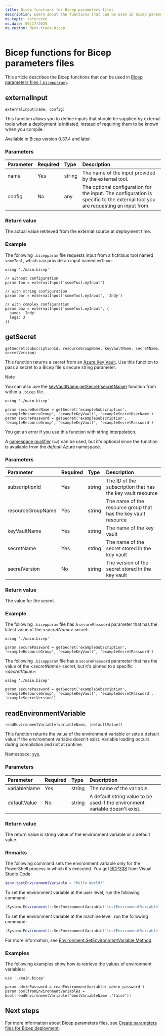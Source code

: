 ```yaml
---
title: Bicep functions for Bicep parameters files 
description: Learn about the functions that can be used in Bicep parameters files.
ms.topic: reference
ms.date: 09/17/2025
ms.custom: devx-track-bicep
---
```


# Bicep functions for Bicep parameters files

This article describes the Bicep functions that can be used in [Bicep parameters files (`.bicepparam`)](./parameter-files.md).

## externalInput

`externalInput(name, config)`

This function allows you to define inputs that should be supplied by external tools when a deployment is initiated, instead of requiring them to be known when you compile.

Available in Bicep version 0.37.4 and later.

### Parameters

| Parameter | Required | Type | Description |
|:--- |:--- |:--- |:--- |
| name | Yes | string | The name of the input provided by the external tool. |
| config | No | any | The optional configuration for the input. The configuration is specific to the external tool you are requesting an input from. |

### Return value

The actual value retrieved from the external source at deployment time.

### Example

The following `.bicepparam` file requests input from a fictitious tool named `someTool`, which can provide an input named `myInput`.

```bicep
using './main.bicep'

// without configuration
param foo = externalInput('someTool.myInput')

// with string configuration
param bar = externalInput('someTool.myInput', 'Indy')

// with complex configuration
param baz = externalInput('someTool.myInput', {
  name: 'Indy'
  legs: 3
})
```

## getSecret

`getSecret(subscriptionId, resourceGroupName, keyVaultName, secretName, secretVersion)`

This function returns a secret from an [Azure Key Vault](/azure/key-vault/secrets/about-secrets). Use this function to pass a secret to a Bicep file's secure string parameter.

> [!NOTE]
> You can also use the [keyVaultName.getSecret(secretName)](./bicep-functions-resource.md#getsecret) function from within a `.bicep` file.

```bicep
using './main.bicep'

param secureUserName = getSecret('exampleSubscription', 'exampleResourceGroup', 'exampleKeyVault', 'exampleSecretUserName')
param securePassword = getSecret('exampleSubscription', 'exampleResourceGroup', 'exampleKeyVault', 'exampleSecretPassword')
```

You get an error if you use this function with string interpolation.

A [namespace qualifier](bicep-functions.md#namespaces-for-functions) (`az`) can be used, but it's optional since the function is available from the _default_ Azure namespace.

### Parameters

| Parameter | Required | Type | Description |
|:--- |:--- |:--- |:--- |
| subscriptionId | Yes | string | The ID of the subscription that has the key vault resource |
| resourceGroupName | Yes | string | The name of the resource group that has the key vault resource |
| keyVaultName | Yes | string | The name of the key vault |
| secretName | Yes | string | The name of the secret stored in the key vault |
| secretVersion | No | string | The version of the secret stored in the key vault |

### Return value

The value for the secret.

### Example

The following `.bicepparam` file has a `securePassword` parameter that has the latest value of the _\<secretName\>_ secret:

```bicep
using './main.bicep'

param securePassword = getSecret('exampleSubscription', 'exampleResourceGroup', 'exampleKeyVault', 'exampleSecretPassword')
```

The following `.bicepparam` file has a `securePassword` parameter that has the value of the _\<secretName\>_ secret, but it's pinned to a specific _\<secretValue\>_:

```bicep
using './main.bicep'

param securePassword = getSecret('exampleSubscription', 'exampleResourceGroup', 'exampleKeyVault', 'exampleSecretPassword', 'exampleSecretVersion')
```

## readEnvironmentVariable

`readEnvironmentVariable(variableName, [defaultValue])`

This function returns the value of the environment variable or sets a default value if the environment variable doesn't exist. Variable loading occurs during compilation and not at runtime.

Namespace: [sys](bicep-functions.md#namespaces-for-functions).

### Parameters

| Parameter | Required | Type | Description |
|:--- |:--- |:--- |:--- |
| variableName | Yes | string | The name of the variable. |
| defaultValue | No | string | A default string value to be used if the environment variable doesn't exist. |

### Return value

The return value is string value of the environment variable or a default value.

### Remarks

The following command sets the environment variable only for the PowerShell process in which it's executed. You get [BCP338](./diagnostics/bcp338.md) from Visual Studio Code:

```PowerShell
$env:testEnvironmentVariable = "Hello World!"
```

To set the environment variable at the user level, run the following command:

```powershell
[System.Environment]::SetEnvironmentVariable('testEnvironmentVariable','Hello World!', 'User')
```

To set the environment variable at the machine level, run the following command:

```powershell
[System.Environment]::SetEnvironmentVariable('testEnvironmentVariable','Hello World!', 'Machine')
```

For more information, see [Environment.SetEnvironmentVariable Method](/dotnet/api/system.environment.setenvironmentvariable).

### Examples

The following examples show how to retrieve the values of environment variables:

```bicep
use './main.bicep'

param adminPassword = readEnvironmentVariable('admin_password')
param boolfromEnvironmentVariables = bool(readEnvironmentVariable('boolVariableName','false'))
```

## Next steps

For more information about Bicep parameters files, see [Create parameters files for Bicep deployment](./parameter-files.md).
